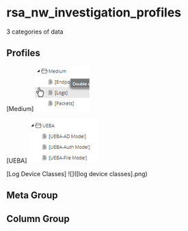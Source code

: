 # rsa_nw_investigation_profiles

3 categories of data
## Profiles
[Medium]
![Medium]([medium].png)


[UEBA]
![ueba]([ueba].png)


[Log Device Classes]
![]([log device classes].png)


## Meta Group


## Column Group

